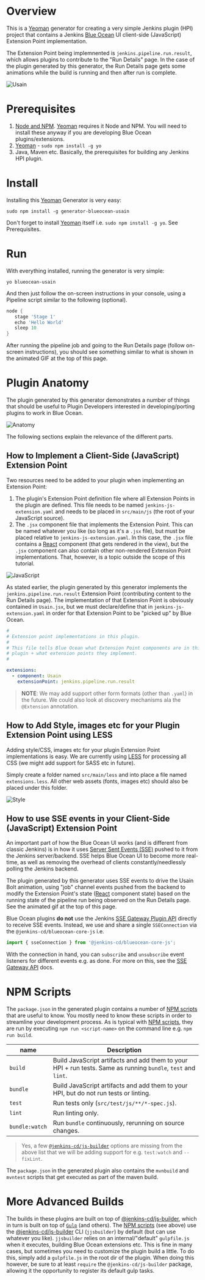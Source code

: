 # Overview

This is a [Yeoman] generator for creating a very simple Jenkins plugin (HPI) project that contains a Jenkins [Blue Ocean] UI client-side (JavaScript) Extension Point implementation.

The Extension Point being implemnented is `jenkins.pipeline.run.result`, which allows plugins to contribute to the "Run Details" page.
In the case of the plugin generated by this generator, the Run Details page gets some animations while the build is running and then after run is complete.

![Usain](https://raw.githubusercontent.com/tfennelly/generator-blueocean-usain/master/images/running.gif)

# Prerequisites

1. [Node and NPM](https://nodejs.org/). [Yeoman] requires it Node and NPM. You will need to install these anyway if you are developing Blue Ocean plugins/extensions. 
1. [Yeoman] - `sudo npm install -g yo`
1. Java, Maven etc. Basically, the prerequisites for building any Jenkins HPI plugin.

# Install

Installing this [Yeoman] Generator is very easy:

```
sudo npm install -g generator-blueocean-usain
```

Don't forget to install [Yeoman] itself i.e. `sudo npm install -g yo`. See Prerequisites.

# Run

With everything installed, running the generator is very simple:

```
yo blueocean-usain
```

And then just follow the on-screen instructions in your console, using a Pipeline script similar to the
following (optional).

```groovy
node {
   stage 'Stage 1'
   echo 'Hello World'
   sleep 10
}
```

After running the pipeline job and going to the Run Details page (follow on-screen instructions),
you should see something similar to what is shown in the animated GIF at the top of this page.

# Plugin Anatomy
 
The plugin generated by this generator demonstrates a number of things that should be useful to Plugin Developers interested in developing/porting plugins to work in Blue Ocean.

![Anatomy](https://raw.githubusercontent.com/tfennelly/generator-blueocean-usain/master/images/anatomy.png)

The following sections explain the relevance of the different parts.

## How to Implement a Client-Side (JavaScript) Extension Point

Two resources need to be added to your plugin when implementing an Extension Point:
 
1. The plugin's Extension Point definition file where all Extension Points in the plugin are defined. This file needs to be named `jenkins-js-extension.yaml` and needs to be placed in `src/main/js` (the root of your JavaScript source).   
1. The `.jsx` component file that implements the Extension Point. This can be named whatever you like (so long as it's a `.jsx` file), but must be placed relative to `jenkins-js-extension.yaml`. In this case, the `.jsx` file contains a [React] component (that gets rendered in the view), but the `.jsx` component can also contain other non-rendered Extension Point implementations. That, however, is a topic outside the scope of this tutorial. 

![JavaScript](https://raw.githubusercontent.com/tfennelly/generator-blueocean-usain/master/images/js-components.png)

As stated earlier, the plugin generated by this generator implements the `jenkins.pipeline.run.result` Extension Point (contributing content to the Run Details page).
The implementation of that Extension Point is obviously contained in `Usain.jsx`, but we must declare/define that in `jenkins-js-extension.yaml` in order for that
Extension Point to be "picked up" by Blue Ocean. 

```yaml
#
# Extension point implementations in this plugin.
#
# This file tells Blue Ocean what Extension Point components are in this
# plugin + what extension points they implement.
#

extensions:
  - component: Usain
    extensionPoint: jenkins.pipeline.run.result
```

> __NOTE__: We may add support other form formats (other than `.yaml`) in the future. We could also look at discovery mechanisms ala the `@Extension` annotation.

## How to Add Style, images etc for your Plugin Extension Point using LESS

Adding style/CSS, images etc for your plugin Extension Point implementations is easy. We are currently using [LESS] for processing all CSS (we might add support for SASS etc in future).

Simply create a folder named `src/main/less` and into place a file named `extensions.less`. All other web assets (fonts, images etc) should also be placed under this folder.

![Style](https://raw.githubusercontent.com/tfennelly/generator-blueocean-usain/master/images/style-components.png)

## How to use SSE events in your Client-Side (JavaScript) Extension Point

An important part of how the Blue Ocean UI works (and is different from classic Jenkins) is in how it uses [Server Sent Events (SSE)](https://github.com/jenkinsci/sse-gateway-plugin) pushed to it from the Jenkins server/backend. SSE helps Blue Ocean UI to become more real-time, as well as removing the overhead of clients constantly/needlessly polling the Jenkins backend.

The plugin generated by this generator uses SSE events to drive the Usain Bolt animation, using "job" channel events pushed from the backend to modify the Extension Point's state ([React] component state)
based on the running state of the pipeline run being observed on the Run Details page. See the animated gif at the top of this page.

Blue Ocean plugins __do not__ use the Jenkins [SSE Gateway Plugin API](https://github.com/jenkinsci/sse-gateway-plugin) directly to receive SSE events. Instead, we use
and share a single `SSEConnection` via the `@jenkins-cd/blueocean-core-js` i.e.
 
```javascript
import { sseConnection } from '@jenkins-cd/blueocean-core-js';
```

With the connection in hand, you can `subscribe` and `unsubscribe` event listeners for different events e.g. as done. For more on this, see the [SSE Gateway API](https://github.com/jenkinsci/sse-gateway-plugin) docs.

# NPM Scripts

The `package.json` in the generated plugin contains a number of [NPM scripts] that are useful to know. You mostly need to know these scripts in order to streamline your development process.
As is typical with [NPM scripts], they are run by executing `npm run <script-name>` on the command line e.g. `npm run build`.

| name  | Description |
|-------|-------------|
| `build` | Build JavaScript artifacts and add them to your HPI + run tests. Same as running `bundle`, `test` and `lint`. |
| `bundle` | Build JavaScript artifacts and add them to your HPI, but do not run tests or linting. |
| `test` | Run tests only (`src/test/js/**/*-spec.js`). |
| `lint` | Run linting only. |
| `bundle:watch` | Run `bundle` continuously, rerunning on source changes. |

> Yes, a few [`@jenkins-cd/js-builder`](https://www.npmjs.com/package/@jenkins-cd/js-builder#predefined-gulp-tasks) options are missing from the above list that we will be adding support for e.g. `test:watch` and `--fixLint`.

The `package.json` in the generated plugin also contains the `mvnbuild` and `mvntest` scripts that get executed as part of the maven build.

# More Advanced Builds

The builds in these plugins are built on top of [@jenkins-cd/js-builder], which in turn is built on top of
[`Gulp`](http://gulpjs.com/) (and others). The [NPM scripts] (see above) use the [@jenkins-cd/js-builder] CLI (`jjsbuilder`) by default (but can use whatever you like).
`jjsbuilder` relies on an internal/"default" `gulpfile.js` when it executes, building Blue Ocean extensions etc. This is fine in many cases, but sometimes you need to
customize the plugin build a little. To do this, simply add a `gulpfile.js` in the root dir of the plugin. When doing this however, be sure to at least `require` the
`@jenkins-cd/js-builder` package, allowing it the opportunity to register its default gulp tasks. 


[Blue Ocean]: https://jenkins.io/projects/blueocean/
[Yeoman]: http://yeoman.io/
[React]: https://facebook.github.io/react/
[LESS]: http://lesscss.org/
[SASS]: http://sass-lang.com/
[NPM scripts]: https://docs.npmjs.com/misc/scripts
[@jenkins-cd/js-builder]: https://www.npmjs.com/package/@jenkins-cd/js-builder
